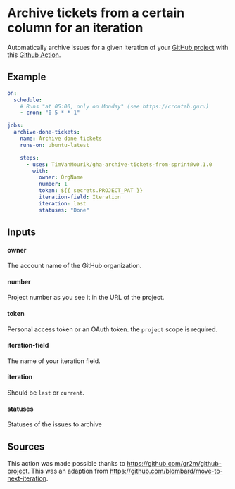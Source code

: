 # Archive tickets from a certain column for an iteration

Automatically archive issues for a given iteration of your [GitHub project](https://docs.github.com/en/issues/planning-and-tracking-with-projects/learning-about-projects/about-projects) with this [Github Action](https://github.com/features/actions).

## Example

```yaml
on:
  schedule:
    # Runs "at 05:00, only on Monday" (see https://crontab.guru)
    - cron: "0 5 * * 1"

jobs:
  archive-done-tickets:
    name: Archive done tickets
    runs-on: ubuntu-latest

    steps:
      - uses: TimVanMourik/gha-archive-tickets-from-sprint@v0.1.0
        with:
          owner: OrgName
          number: 1
          token: ${{ secrets.PROJECT_PAT }}
          iteration-field: Iteration
          iteration: last
          statuses: "Done"
```

## Inputs

#### owner

The account name of the GitHub organization.

#### number

Project number as you see it in the URL of the project.

#### token

Personal access token or an OAuth token. the `project` scope is required.

#### iteration-field

The name of your iteration field.

#### iteration

Should be `last` or `current`.

#### statuses

Statuses of the issues to archive

## Sources

This action was made possible thanks to https://github.com/gr2m/github-project. This was an adaption from https://github.com/blombard/move-to-next-iteration.

